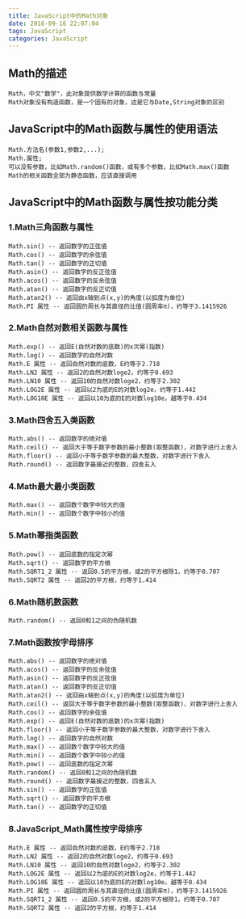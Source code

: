 ```yaml
---
title: JavaScript中的Math对象
date: 2016-09-16 22:07:04
tags: JavaScript
categories: JavaScript
---
```

## Math的描述

	Math，中文"数学"，此对象提供数学计算的函数与常量
	Math对象没有构造函数，是一个固有的对象，这是它与Date,String对象的区别

## JavaScript中的Math函数与属性的使用语法

	Math.方法名(参数1,参数2,...);
	Math.属性;
	可以没有参数，比如Math.random()函数，或有多个参数，比如Math.max()函数
	Math的相关函数全部为静态函数，应该直接调用

## JavaScript中的Math函数与属性按功能分类

### 1.Math三角函数与属性

	Math.sin() -- 返回数字的正弦值
	Math.cos() -- 返回数字的余弦值
	Math.tan() -- 返回数字的正切值
	Math.asin() -- 返回数字的反正弦值
	Math.acos() -- 返回数字的反余弦值
	Math.atan() -- 返回数字的反正切值
	Math.atan2() -- 返回由x轴到点(x,y)的角度(以弧度为单位)
	Math.PI 属性 -- 返回圆的周长与其直径的比值(圆周率π)，约等于3.1415926

### 2.Math自然对数相关函数与属性

	Math.exp() -- 返回E(自然对数的底数)的x次幂(指数)
	Math.log() -- 返回数字的自然对数
	Math.E 属性 -- 返回自然对数的底数，E约等于2.718
	Math.LN2 属性 -- 返回2的自然对数loge2，约等于0.693
	Math.LN10 属性 -- 返回10的自然对数loge2，约等于2.302
	Math.LOG2E 属性 -- 返回以2为底的E的对数log2e，约等于1.442
	Math.LOG10E 属性 -- 返回以10为底的E的对数log10e，越等于0.434

### 3.Math四舍五入类函数

	Math.abs() -- 返回数字的绝对值
	Math.ceil() -- 返回大于等于数字参数的最小整数(取整函数)，对数字进行上舍入
	Math.floor() -- 返回小于等于数字参数的最大整数，对数字进行下舍入
	Math.round() -- 返回数字最接近的整数，四舍五入

### 4.Math最大最小类函数

	Math.max() -- 返回数个数字中较大的值
	Math.min() -- 返回数个数字中较小的值

### 5.Math幂指类函数

	Math.pow() -- 返回底数的指定次幂
	Math.sqrt() -- 返回数字的平方根
	Math.SQRT1_2 属性 -- 返回0.5的平方根，或2的平方根除1，约等于0.707
	Math.SQRT2 属性 -- 返回2的平方根，约等于1.414

### 6.Math随机数函数

	Math.random() -- 返回0和1之间的伪随机数

### 7.Math函数按字母排序

	Math.abs() -- 返回数字的绝对值
	Math.acos() -- 返回数字的反余弦值
	Math.asin() -- 返回数字的反正弦值
	Math.atan() -- 返回数字的反正切值
	Math.atan2() -- 返回由x轴到点(x,y)的角度(以弧度为单位)
	Math.ceil() -- 返回大于等于数字参数的最小整数(取整函数)，对数字进行上舍入
	Math.cos() -- 返回数字的余弦值
	Math.exp() -- 返回E(自然对数的底数)的x次幂(指数)
	Math.floor() -- 返回小于等于数字参数的最大整数，对数字进行下舍入
	Math.log() -- 返回数字的自然对数
	Math.max() -- 返回数个数字中较大的值
	Math.min() -- 返回数个数字中较小的值
	Math.pow() -- 返回底数的指定次幂
	Math.random() -- 返回0和1之间的伪随机数
	Math.round() -- 返回数字最接近的整数，四舍五入
	Math.sin() -- 返回数字的正弦值
	Math.sqrt() -- 返回数字的平方根
	Math.tan() -- 返回数字的正切值

### 8.JavaScript_Math属性按字母排序

	Math.E 属性 -- 返回自然对数的底数，E约等于2.718
	Math.LN2 属性 -- 返回2的自然对数loge2，约等于0.693
	Math.LN10 属性 -- 返回10的自然对数loge2，约等于2.302
	Math.LOG2E 属性 -- 返回以2为底的E的对数log2e，约等于1.442
	Math.LOG10E 属性 -- 返回以10为底的E的对数log10e，越等于0.434
	Math.PI 属性 -- 返回圆的周长与其直径的比值(圆周率π)，约等于3.1415926
	Math.SQRT1_2 属性 -- 返回0.5的平方根，或2的平方根除1，约等于0.707
	Math.SQRT2 属性 -- 返回2的平方根，约等于1.414